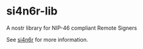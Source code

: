 # si4n6r-lib
A nostr library for NIP-46 compliant Remote Signers

See [si4n6r](https://github.com/tcheeric/si4n6r/blob/1.0-SNAPSHOT/README.md) for more information.
